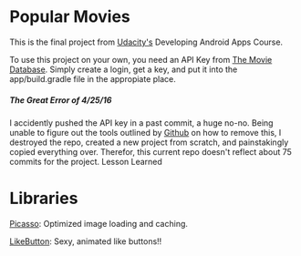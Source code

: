 # Popular Movies

This is the final project from [Udacity's](https://www.udacity.com/) Developing Android Apps Course.

To use this project on your own, you need an API Key from [The Movie Database](https://www.themoviedb.org/ "TMDB Homepage").
Simply create a login, get a key, and put it into the app/build.gradle file in the appropiate place.

##### The Great Error of 4/25/16
I accidently pushed the API key in a past commit, a huge no-no. Being unable to figure out the tools outlined by [Github](https://help.github.com/articles/remove-sensitive-data/ "Remove Sensitive Info") on how to remove this, I destroyed the repo, created a new project from scratch, and painstakingly copied everything over. Therefor, this current repo doesn't reflect about 75 commits for the project. Lesson Learned

# Libraries
[Picasso](http://square.github.io/picasso/): Optimized image loading and caching.

[LikeButton](https://github.com/jd-alexander/LikeButton): Sexy, animated like buttons!!
